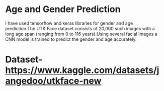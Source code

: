 # Age and Gender Prediction
  I have used tensorflow and keras libraries for gender and age prediction.The UTK Face dataset consists of 20,000 such images with a long age span (ranging from 0 to 116 years).Using several facial Images a CNN model is trained to predict the gender and age accurately.
# Dataset-https://www.kaggle.com/datasets/jangedoo/utkface-new

